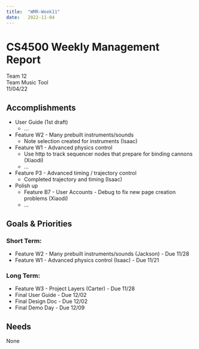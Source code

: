 ```yaml
---
title:  "WMR-Week11"
date:   2022-11-04
---
```

# CS4500 Weekly Management Report

Team 12 \
Team Music Tool \
11/04/22

## Accomplishments

- User Guide (1st draft)
  - ...
- Feature W2 - Many prebuilt instruments/sounds
  - Note selection created for instruments (Isaac)
- Feature W1 - Advanced physics control
  - Use http to track sequencer nodes that prepare for binding cannons (Xiaodi)
  - ...
- Feature P3 - Advanced timing / trajectory control
  - Completed trajectory and timing (Isaac)
- Polish up
  - Feature B7 - User Accounts - Debug to fix new page creation problems (Xiaodi)
  - ...


## Goals & Priorities

### Short Term:
- Feature W2 - Many prebuilt instruments/sounds (Jackson) - Due 11/28
- Feature W1 - Advanced physics control (Isaac) - Due 11/21

### Long Term:
  
  - Feature W3 - Project Layers (Carter) - Due 11/28
  - Final User Guide - Due 12/02
  - Final Design Doc - Due 12/02
  - Final Demo Day - Due 12/09

## Needs

None

